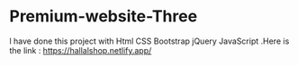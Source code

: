 # Premium-website-Three
l have done this project with Html CSS Bootstrap jQuery JavaScript .Here is the link : https://hallalshop.netlify.app/
